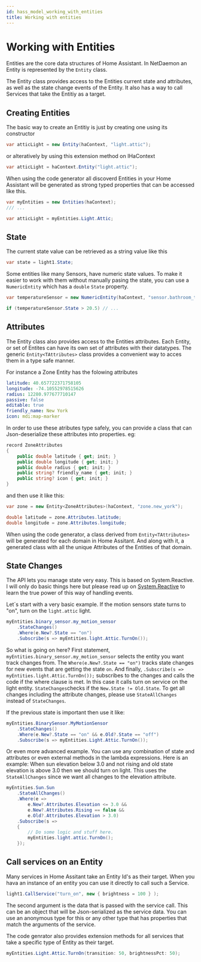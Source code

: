 ```yaml
---
id: hass_model_working_with_entities
title: Working with entities
---
```


# Working with Entities

Entities are the core data structures of Home Assistant. In NetDaemon an Entity is represented by the `Entity` class. 

The Entity class provides access to the Entities current state and attributes, as well as the state change events of the Entity. It also has a way to call Services that take the Entitiy as a target.

## Creating Entities

The basic way to create an Entitiy is just by creating one using its constructor

```csharp
var atticLight = new Entity(haContext, "light.attic");
```

or alteratively by using this extension method on IHaContext

```csharp
var atticLight = haContext.Entity("light.attic");
```

When using the code generator all discoverd Entities in your Home Assistant will be generated as strong typed properties that can be accessed like this.

```csharp
var myEntities = new Entities(haContext);
/// ...

var atticLight = myEntities.Light.Attic;
```

## State
The current state value can be retrieved as a string value like this

```csharp
var state = light1.State;
```

Some entities like many Sensors, have numeric state values. To make it easier to work with them without manually pasing the state, you can use a `NumericEntity` which has a `double` `State` property.

```csharp
var temperatureSensor = new NumericEntity(haContext, "sensor.bathroom_temperature");

if (temperatureSensor.State > 20.5) // ...
```

## Attributes
The Entity class also provides access to the Entities attributes. Each Entity, or set of Entites can have its own set of attributes with their datatypes. The generic `Entity<TAttributes>` class provides a convenient way to acces them in a type safe manner.

For instance a Zone Entity has the folowing attributes
```yaml
latitude: 40.657722371758105
longitude: -74.10552978515626
radius: 12280.977677710147
passive: false
editable: true
friendly_name: New York
icon: mdi:map-marker
```

In order to use these atributes type safely, you can provide a class that can Json-deserialize these attributes into properties. eg:

```csharp
record ZoneAttributes
{
    public double latitude { get; init; }
    public double longitude { get; init; }
    public double radius { get; init; }
    public string? friendly_name { get; init; }
    public string? icon { get; init; }
}
```
and then use it like this:

```csharp
var zone = new Entity<ZoneAttributes>(haContext, "zone.new_york");

double latitude = zone.Attributes.latitude;
double longitude = zone.Attributes.longitude;
```

When using the code generator, a class derived from `Entity<TAttributes>` will be generated for each domain in Home Assitant. And along with it, a generated class with all the unique Attributes of the Entities of that domain.

## State Changes
The API lets you manage state very easy. This is based on System.Reactive. I will only do basic things here but please read up on [System.Reactive](http://introtorx.com/) to learn the true power of this way of handling events.

Let´s start with a very basic example. If the motion sensors state turns to "on", turn on the `light.attic` light.

```csharp
myEntities.binary_sensor.my_motion_sensor
    .StateChanges()
    .Where(e.New?.State == "on")
    .Subscribe(s => myEntities.light.Attic.TurnOn());
```

So what is going on here? First statement, `myEntities.binary_sensor.my_motion_sensor` selects the entity you want track changes from. The `Where(e.New?.State == "on")` tracks state changes for new events that are getting the state `on`. And finally, `.Subscribe(s => myEntities.light.Attic.TurnOn());` subscribes to the changes and calls the code if the where clause is met. In this case it calls turn on service on the light entity. `StateChanges`checks if the `New.State != Old.State`. To get all changes including the attribute changes, please use `StateAllChanges` instead of `StateChanges`.

If the previous state is important then use it like:

```csharp
myEntities.BinarySensor.MyMotionSensor
    .StateChanges()
    .Where(e.New?.State == "on" && e.Old?.State == "off")
    .Subscribe(s => myEntities.Light.Attic.TurnOn());
```

Or even more advanced example. You can use any combination of state and attributes or even external methods in the lambda expressions. Here is an example: When sun elevation below 3.0 and not rising and old state elevation is above 3.0 then we should turn on light. This uses the `StateAllChanges` since we want all changes to the elevation attribute.

```csharp
myEntities.Sun.Sun
    .StateAllChanges()
    .Where(e =>
        e.New?.Attributes.Elevation <= 3.0 &&
        e.New?.Attributes.Rising == false &&
        e.Old?.Attributes.Elevation > 3.0)
    .Subscribe(s =>
    {
        // Do some logic and stuff here.
        myEntities.light.attic.TurnOn();
    });
```

## Call services on an Entity
Many services in Home Assitant take an Entity Id's as their target. When you hava an instance of an entity you can use it directly to call such a Service.

```csharp
light1.CallService("turn_on", new { brightness = 100 } );
```

The second argument is the data that is passed with the service call. This can be an object that will be Json-serialized as the service data. You can use an anonymous type for this or any other type that has properties that match the arguments of the service.

The code genrator also provides extension methods for all services that take a specific type of Entity as their target.

```csharp
myEntities.Light.Attic.TurnOn(transition: 50, brightnessPct: 50);
```
